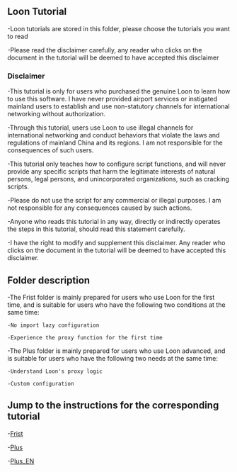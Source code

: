 ## Loon Tutorial

-Loon tutorials are stored in this folder, please choose the tutorials you want to read

-Please read the disclaimer carefully, any reader who clicks on the document in the tutorial will be deemed to have accepted this disclaimer

### Disclaimer

-This tutorial is only for users who purchased the genuine Loon to learn how to use this software. I have never provided airport services or instigated mainland users to establish and use non-statutory channels for international networking without authorization.

-Through this tutorial, users use Loon to use illegal channels for international networking and conduct behaviors that violate the laws and regulations of mainland China and its regions. I am not responsible for the consequences of such users.

-This tutorial only teaches how to configure script functions, and will never provide any specific scripts that harm the legitimate interests of natural persons, legal persons, and unincorporated organizations, such as cracking scripts.

-Please do not use the script for any commercial or illegal purposes. I am not responsible for any consequences caused by such actions.

-Anyone who reads this tutorial in any way, directly or indirectly operates the steps in this tutorial, should read this statement carefully.

-I have the right to modify and supplement this disclaimer. Any reader who clicks on the document in the tutorial will be deemed to have accepted this disclaimer.

## Folder description

-The Frist folder is mainly prepared for users who use Loon for the first time, and is suitable for users who have the following two conditions at the same time:

    -No import lazy configuration

    -Experience the proxy function for the first time

-The Plus folder is mainly prepared for users who use Loon advanced, and is suitable for users who have the following two needs at the same time:

    -Understand Loon's proxy logic

    -Custom configuration

## Jump to the instructions for the corresponding tutorial

-[Frist](https://github.com/chiupam/tutorial/blob/master/Loon/Frist/README.md)

-[Plus](https://github.com/chiupam/tutorial/blob/master/Loon/Plus/README.md)

-[Plus_EN](https://github.com/chiupam/tutorial/blob/master/Loon/Plus/README_EN.md)